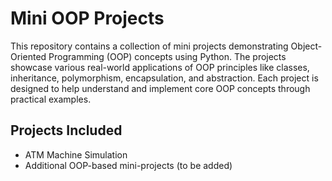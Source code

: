 # Mini OOP Projects

This repository contains a collection of mini projects demonstrating Object-Oriented Programming (OOP) concepts using Python. The projects showcase various real-world applications of OOP principles like classes, inheritance, polymorphism, encapsulation, and abstraction. Each project is designed to help understand and implement core OOP concepts through practical examples.

## Projects Included
- ATM Machine Simulation
- Additional OOP-based mini-projects (to be added)

